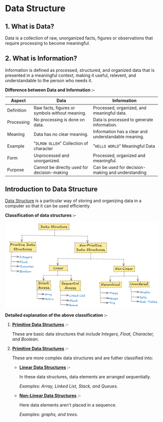 # Data Structure

## 1. What is Data?

Data is a collection of raw, unorganized facts, figures or observations that require processing to become meaningful.

## 2. What is Information?

Information is defined as processed, structured, and organized data that is presented in a meaningful context, making it useful, relevent, and understandable to the person who needs it.

**Difference between Data and Information :-**

| Aspect     | Data                                           | Information                                         |
| ---------- | ---------------------------------------------- | --------------------------------------------------- |
| Definition | Raw facts, figures or symbols without meaning. | Processed, organized, and meaningful data.          |
| Processing | No processing is done on data.                 | Data is processed to generate information.          |
| Meaning    | Data has no clear meaning.                     | Information has a clear and understandable meaning. |
| Example    | "`DLROW OLLEH`" Collection of character        | "`HELLO WORLD`" Meaningful Data                     |
| Form       | Unprocessed and unorganized.                   | Processed, organized and meaningful.                |
| Purpose    | Cannot be directly used for decision-making    | Can be used for decision-making and understanding   |

## Introduction to Data Structure

<ins>Data Structure</ins> is a particular way of storing and organizing data in a computer so that it can be used efficiently.

**Classification of data structures :-**

![Classification of data structures](<GitHub_Images/Classification of data structures.png>)

**Detailed explanation of the above classification :-**

1. **<ins>Primitive Data Structures</ins>** :-

   These are basic data structures that include *Integers, Float, Character, and Boolean*.

1. **<ins>Primitive Data Structures</ins>** :-

   These are more complex data structures and are futher classified into:

   - **<ins>Linear Data Structures</ins>** :-

      In these data structures, data elements are arranged sequentially. 
         
      *Examples: Array, Linked List, Stack, and Queues.*

   - **<ins>Non-Linear Data Structures</ins>** :-
         
      Here data elements aren't placed in a sequence.
      
      *Examples: graphs, and trees.*

